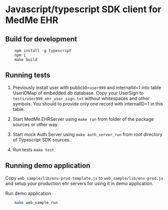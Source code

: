 # Javascript/typescript SDK client for MedMe EHR

## Build for development

````
    npm install -g typescript
    npm i
    make build
````

## Running tests

1. Previously install user with publicId=`user999` and internalId=1 into table UserIDMap of embedded.db database. 
Copy your UserSign to `tests/user999_ehr_user_sign.txt` without whitespaces and other symbols. You should to provide 
only one record with internalID=1 in this table.

2. Start MedMe.EHRServer using `make run` from folder of the package sources or other way.

3. Start mock Auth Server using `make auth_server_run` from root directory of Typescript SDK sources. 

4. Run tests `make test`.

## Running demo application

Copy `web_sample/lib/env-prod-template.js` to `web_sample/lib/env-prod.js` and setup your 
production ehr servers for using it in demo application.

Run demo application

````bash
    make web_sample_run
````

